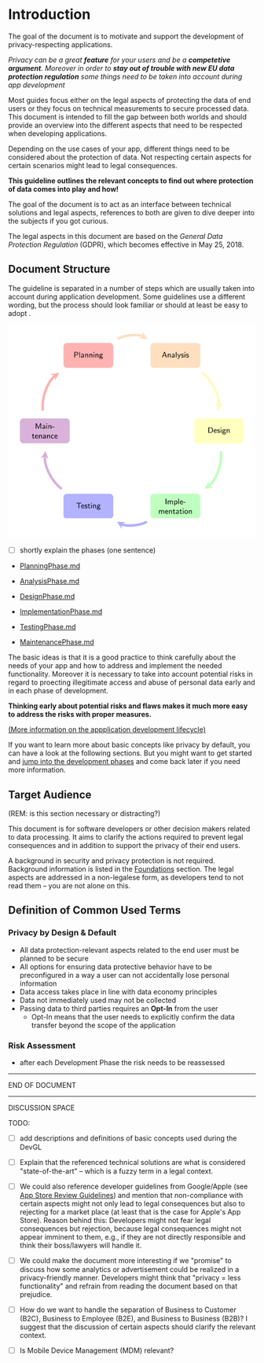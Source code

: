 # Introduction

The goal of the document is to motivate and support the development of privacy-respecting applications. 

*Privacy can be a great **feature** for your users and be a **competetive argument**. Moreover in order to **stay out of trouble with new EU data protection regulation** some things need to be taken into account during app development*

Most guides focus either on the legal aspects of protecting the data of end users or they focus on technical measurements to secure processed data. This document is intended to fill the gap between both worlds and should provide an overview into the different aspects that need to be respected when developing applications.

Depending on the use cases of your app, different things need to be considered about the protection of data. Not respecting certain aspects for certain scenarios might lead to legal consequences. 

**This guideline outlines the relevant concepts to find out where protection of data comes into play and how!**

The goal of the document is to act as an interface between technical solutions and legal aspects, references to both are given to dive deeper into the subjects if you got curious. 

The legal aspects in this document are based on the *General Data Protection Regulation* (GDPR), which becomes effective in May 25, 2018.



## Document Structure
The guideline is separated in a number of steps which are usually taken into account during application development. Some guidelines use a different wording, but the process should look familiar or should at least  be easy to adopt 
.

![Application Development Lifecycle](figures/applifecycle.svg)

- [ ] shortly explain the phases (one sentence)

* [PlanningPhase.md](./PlanningPhase.md)

* [AnalysisPhase.md](./AnalysisPhase.md)

* [DesignPhase.md](./DesignPhase.md)

* [ImplementationPhase.md](./ImplementationPhase.md)

* [TestingPhase.md](./TestingPhase.md)

* [MaintenancePhase.md](./MaintenancePhase.md)

The basic ideas is that it is a good practice to think carefully about the needs of your app and how to address and implement the needed functionality. Moreover it is necessary to take into account potential risks in regard to proecting illegitimate access and abuse of personal data early and in each phase of development. 

**Thinking early about potential risks and flaws makes it much more easy to address the risks with proper measures.**

[(More information on the appplication development lifecycle)](./ApplicationDevelopmentLifecycle.md)

If you want to learn more about basic concepts like privacy by default, you can have a look at the following sections. But you might want to get started and [jump into the development phases](./PlanningPhase.md) and come back later if you need more information.

## Target Audience
(REM: is this section necessary or distracting?)

This document is for software developers or other decision makers related to data processing. It aims to clarify the actions required to prevent legal consequences and in addition to support the privacy of their end users.

A background in security and privacy protection is not required. Background information is listed in the [Foundations](Foundations.md) section. The legal aspects are addressed in a non-legalese form, as developers tend to not read them – you are not alone on this.

## Definition of Common Used Terms

### **Privacy by Design & Default**

- All data protection-relevant aspects related to the end user must be planned to be secure
- All options for ensuring data protective behavior have to be preconfigured in a way a user can not accidentally lose personal information
- Data access takes place in line with data economy principles
- Data not immediately used may not be collected
- Passing data to third parties requires an **Opt-In** from the user
  - Opt-In means that the user needs to explicitly confirm the data transfer beyond the scope of the application

### Risk Assessment

- after each Development Phase the risk needs to be reassessed

***
END OF DOCUMENT
***

DISCUSSION SPACE

TODO:

- [ ] add descriptions and definitions of basic concepts used during the DevGL

- [ ] Explain that the referenced technical solutions are what is considered "state-of-the-art" – which is a fuzzy term in a legal context.

- [ ] We could also reference developer guidelines from Google/Apple (see [App Store Review Guidelines](https://developer.apple.com/app-store/review/guidelines/)) and mention that non-compliance with certain aspects might not only lead to legal consequences but also to rejecting for a market place (at least that is the case for Apple's App Store). Reason behind this: Developers might not fear legal consequences but rejection, because legal consequences might not appear imminent to them, e.g., if they are not directly responsible and think their boss/lawyers will handle it.

- [ ] We could make the document more interesting if we "promise" to discuss how some analytics or advertisement could be realized in a privacy-friendly manner. Developers might think that "privacy = less functionality" and refrain from reading the document based on that prejudice.

- [ ] How do we want to handle the separation of Business to Customer (B2C), Business to Employee (B2E), and Business to Business (B2B)? I suggest that the discussion of certain aspects should clarify the relevant context.

- [ ] Is Mobile Device Management (MDM) relevant?



